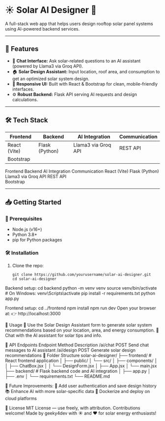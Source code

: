 # ☀️ Solar AI Designer 🌱
A full-stack web app that helps users design rooftop solar panel systems using AI-powered backend services.

---

## 🚀 Features

- 💬 **Chat Interface:** Ask solar-related questions to an AI assistant (powered by Llama3 via Groq API).  
- 🏠 **Solar Design Assistant:** Input location, roof area, and consumption to get an optimized solar system design.  
- 📱 **Responsive UI:** Built with React & Bootstrap for clean, mobile-friendly interfaces.  
- ⚙️ **Robust Backend:** Flask API serving AI requests and design calculations.

---

## 🛠️ Tech Stack

| Frontend     | Backend        | AI Integration       | Communication   |
|--------------|----------------|----------------------|-----------------|
| React (Vite) | Flask (Python) | Llama3 via Groq API  | REST API        |
| Bootstrap    |                |                      |                 |

Frontend    	Backend   	AI Integration              	Communication
React (Vite)   	Flask (Python)   	Llama3 via Groq API  	REST API                
Bootstrap  			

---

## 📥 Getting Started
### 🔧 Prerequisites
- Node.js (v16+)  
- Python 3.8+  
- pip for Python packages  

### 🛠️ Installation

1. Clone the repo:
   ```
   git clone https://github.com/yourusername/solar-ai-designer.git
   cd solar-ai-designer

Backend setup:
cd backend
python -m venv venv
source venv/bin/activate  # On Windows: venv\Scripts\activate
pip install -r requirements.txt
python app.py

Frontend setup:
cd ../frontend
npm install
npm run dev
Open your browser at:
👉 http://localhost:3000

🎯 Usage
🏡 Use the Solar Design Assistant form to generate solar system recommendations based on your location, area, and energy consumption.
🤖 Chat with the AI assistant for solar tips and info.



🔌 API Endpoints
Endpoint	Method	Description
/ai/chat	POST	Send chat messages to AI assistant
/ai/design	POST	Generate solar design recommendations
📁 Folder Structure
solar-ai-designer/
├── frontend/   # React frontend application
│   ├── public/
│   └── src/
│       ├── components/
│       │   ├── ChatBox.jsx
│       │   └── DesignForm.jsx
│       ├── App.jsx
│       └── main.jsx
├── backend/    # Flask backend code and AI integration
│   ├── app.py
│   ├── .env
│   └── requirements.txt
└── README.md

🌟 Future Improvements:
🔐 Add user authentication and save design history
📚 Enhance AI with more solar-specific data
🐳 Dockerize and deploy on cloud platforms

📄 License
MIT License — use freely, with attribution. Contributions welcome!
Made by geeky4dev with ☀️ and ❤️ for solar energy enthusiasts!
